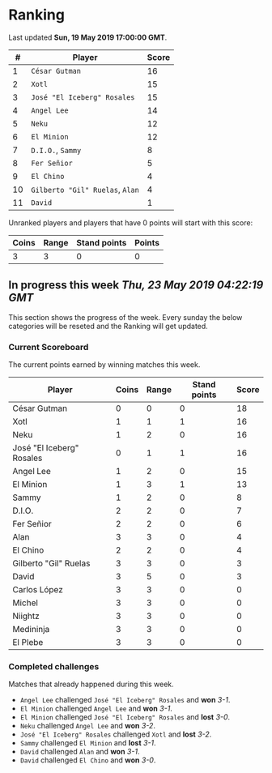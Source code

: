 # Ranking

Last updated **Sun, 19 May 2019 17:00:00 GMT**.

|#|Player|Score|
|-|------|-----|
|1|`César Gutman`|16|
|2|`Xotl`|15|
|3|`José "El Iceberg" Rosales`|15|
|4|`Angel Lee`|14|
|5|`Neku`|12|
|6|`El Minion`|12|
|7|`D.I.O.`, `Sammy`|8|
|8|`Fer Señior`|5|
|9|`El Chino`|4|
|10|`Gilberto "Gil" Ruelas`, `Alan`|4|
|11|`David`|1|

Unranked players and players that have 0 points will start with this score:

|Coins|Range|Stand points|Points|
|-----|-----|------------|------|
|3|3|0|0|

## In progress this week *Thu, 23 May 2019 04:22:19 GMT*
This section shows the progress of the week. Every sunday the below categories will be reseted and the Ranking will get updated.

### Current Scoreboard
The current points earned by winning matches this week.

|Player|Coins|Range|Stand points|Score|
|------|-----|-----|------------|-----|
|César Gutman|0|0|0|18|
|Xotl|1|1|1|16|
|Neku|1|2|0|16|
|José "El Iceberg" Rosales|0|1|1|16|
|Angel Lee|1|2|0|15|
|El Minion|1|3|1|13|
|Sammy|1|2|0|8|
|D.I.O.|2|2|0|7|
|Fer Señior|2|2|0|6|
|Alan|3|3|0|4|
|El Chino|2|2|0|4|
|Gilberto "Gil" Ruelas|3|3|0|3|
|David|3|5|0|3|
|Carlos López|3|3|0|0|
|Michel|3|3|0|0|
|Niightz|3|3|0|0|
|Medininja|3|3|0|0|
|El Plebe|3|3|0|0|

### Completed challenges
Matches that already happened during this week.

* `Angel Lee` challenged `José "El Iceberg" Rosales` and **won** *3-1*.
* `El Minion` challenged `Angel Lee` and **won** *3-1*.
* `El Minion` challenged `José "El Iceberg" Rosales` and **lost** *3-0*.
* `Neku` challenged `Angel Lee` and **won** *3-2*.
* `José "El Iceberg" Rosales` challenged `Xotl` and **lost** *3-2*.
* `Sammy` challenged `El Minion` and **lost** *3-1*.
* `David` challenged `Alan` and **won** *3-1*.
* `David` challenged `El Chino` and **won** *3-0*.
